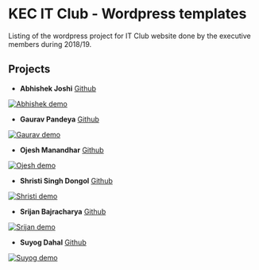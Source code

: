 # KEC IT Club - Wordpress templates

Listing of the wordpress project for IT Club website done by the executive members during 2018/19.

## Projects

+ **Abhishek Joshi** [Github](https://github.com/GauravHub11/Wordpress-site)

[![Abhishek demo](https://i.imgur.com/HBgs6bN.jpg)](https://itclubkec.000webhostapp.com)

+ **Gaurav Pandeya** [Github](https://github.com/GauravHub11/Wordpress-site)

[![Gaurav demo](https://i.imgur.com/HBgs6bN.jpg)](http://itedukec.ga/)

+ **Ojesh Manandhar** [Github](https://github.com/OjeshManandhar/WordPress-site/)

[![Ojesh demo](https://i.imgur.com/4mnrlDG.png)](https://it-club-kec.000webhostapp.com/)

+ **Shristi Singh Dongol** [Github](https://github.com/shrisingdon/website1)

[![Shristi demo](https://i.imgur.com/X7Yvbv0.jpg)](https://shristisinghdongol.000webhostapp.com/)

+ **Srijan Bajracharya** [Github](https://github.com/ShriBuzz/Webpage)

[![Srijan demo](https://i.imgur.com/w7UH8yT.jpg)](https://kecit.000webhostapp.com)

+ **Suyog Dahal** [Github](https://github.com/suyogdahal/Wordpress-Site)

[![Suyog demo](https://i.imgur.com/RXXlOgi.png)](https://suyogdahal46.000webhostapp.com/)








